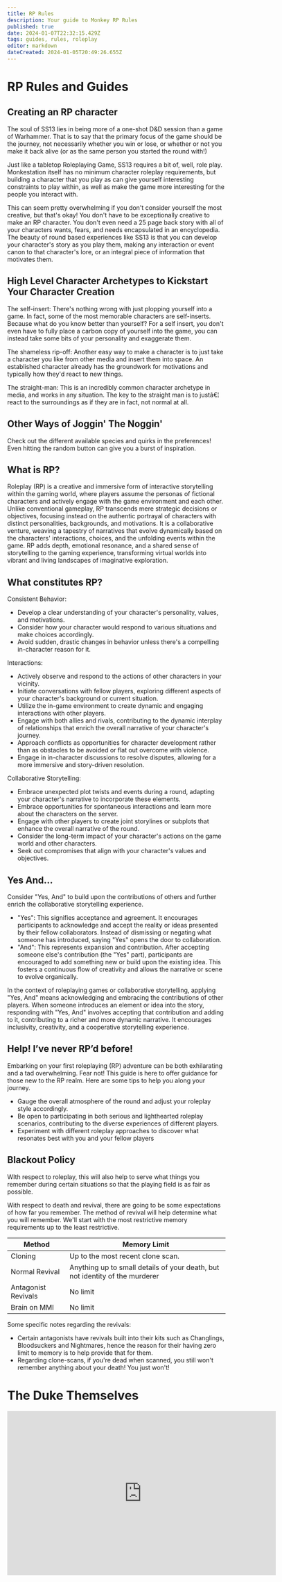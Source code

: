 ```yaml
---
title: RP Rules
description: Your guide to Monkey RP Rules
published: true
date: 2024-01-07T22:32:15.429Z
tags: guides, rules, roleplay
editor: markdown
dateCreated: 2024-01-05T20:49:26.655Z
---
```


# RP Rules and Guides

## Creating an RP character

The soul of SS13 lies in being more of a one-shot D&D session than a game of Warhammer. That is to say that the primary focus of the game should be the journey, not necessarily whether you win or lose, or whether or not you make it back alive (or as the same person you started the round with!)

Just like a tabletop Roleplaying Game, SS13 requires a bit of, well, role play. Monkestation itself has no minimum character roleplay requirements, but building a character that you play as can give yourself interesting constraints to play within, as well as make the game more interesting for the people you interact with.

This can seem pretty overwhelming if you don't consider yourself the most creative, but that's okay! You don't have to be exceptionally creative to make an RP character. You don't even need a 25 page back story with all of your characters wants, fears, and needs encapsulated in an encyclopedia. The beauty of round based experiences like SS13 is that you can develop your character's story as you play them, making any interaction or event canon to that character's lore, or an integral piece of information that motivates them.



## High Level Character Archetypes to Kickstart Your Character Creation

The self-insert: There's nothing wrong with just plopping yourself into a game. In fact, some of the most memorable characters are self-inserts. Because what do you know better than yourself? For a self insert, you don't even have to fully place a carbon copy of yourself into the game, you can instead take some bits of your personality and exaggerate them.

The shameless rip-off: Another easy way to make a character is to just take a character you like from other media and insert them into space. An established character already has the groundwork for motivations and typically how they'd react to new things.

The straight-man: This is an incredibly common character archetype in media, and works in any situation. The key to the straight man is to justâ€¦ react to the surroundings as if they are in fact, not normal at all.


## Other Ways of Joggin' The Noggin'

Check out the different available species and quirks in the preferences! Even hitting the random button can give you a burst of inspiration.

## What is RP?

Roleplay (RP) is a creative and immersive form of interactive storytelling within the gaming world, where players assume the personas of fictional characters and actively engage with the game environment and each other. Unlike conventional gameplay, RP transcends mere strategic decisions or objectives, focusing instead on the authentic portrayal of characters with distinct personalities, backgrounds, and motivations. It is a collaborative venture, weaving a tapestry of narratives that evolve dynamically based on the characters' interactions, choices, and the unfolding events within the game. RP adds depth, emotional resonance, and a shared sense of storytelling to the gaming experience, transforming virtual worlds into vibrant and living landscapes of imaginative exploration.

## What constitutes RP?

Consistent Behavior:
- Develop a clear understanding of your character's personality, values, and motivations.
- Consider how your character would respond to various situations and make choices accordingly.
- Avoid sudden, drastic changes in behavior unless there's a compelling in-character reason for it.

Interactions:
- Actively observe and respond to the actions of other characters in your vicinity.
- Initiate conversations with fellow players, exploring different aspects of your character's background or current situation.
- Utilize the in-game environment to create dynamic and engaging interactions with other players.
- Engage with both allies and rivals, contributing to the dynamic interplay of relationships that enrich the overall narrative of your character's journey.
- Approach conflicts as opportunities for character development rather than as obstacles to be avoided or flat out overcome with violence.
- Engage in in-character discussions to resolve disputes, allowing for a more immersive and story-driven resolution.

Collaborative Storytelling:
- Embrace unexpected plot twists and events during a round, adapting your character's narrative to incorporate these elements.
- Embrace opportunities for spontaneous interactions and learn more about the characters on the server.
- Engage with other players to create joint storylines or subplots that enhance the overall narrative of the round.
- Consider the long-term impact of your character's actions on the game world and other characters.
- Seek out compromises that align with your character's values and objectives.

## Yes And...
Consider "Yes, And" to build upon the contributions of others and further enrich the collaborative storytelling experience.

- "Yes": This signifies acceptance and agreement. It encourages participants to acknowledge and accept the reality or ideas presented by their fellow collaborators. Instead of dismissing or negating what someone has introduced, saying "Yes" opens the door to collaboration.
- "And": This represents expansion and contribution. After accepting someone else's contribution (the "Yes" part), participants are encouraged to add something new or build upon the existing idea. This fosters a continuous flow of creativity and allows the narrative or scene to evolve organically.

In the context of roleplaying games or collaborative storytelling, applying "Yes, And" means acknowledging and embracing the contributions of other players. When someone introduces an element or idea into the story, responding with "Yes, And" involves accepting that contribution and adding to it, contributing to a richer and more dynamic narrative. It encourages inclusivity, creativity, and a cooperative storytelling experience.

## Help! I’ve never RP’d before!
Embarking on your first roleplaying (RP) adventure can be both exhilarating and a tad overwhelming. Fear not! This guide is here to offer guidance for those new to the RP realm. Here are some tips to help you along your journey.

- Gauge the overall atmosphere of the round and adjust your roleplay style accordingly.
- Be open to participating in both serious and lighthearted roleplay scenarios, contributing to the diverse experiences of different players.
- Experiment with different roleplay approaches to discover what resonates best with you and your fellow players

## Blackout Policy

WIth respect to roleplay, this will also help to serve what things you remember during certain situations so that the playing field is as fair as possible.

With respect to death and revival, there are going to be some expectations of how far you remember. The method of revival will help determine what you will remember. We'll start with the most restrictive memory requirements up to the least restrictive.

| Method | Memory Limit |
|---|---|
| Cloning | Up to the most recent clone scan. |
| Normal Revival | Anything up to small details of your death, but not identity of the murderer |
| Antagonist Revivals | No limit |
| Brain on MMI | No limit |

Some specific notes regarding the revivals:

- Certain antagonists have revivals built into their kits such as Changlings, Bloodsuckers and Nightmares, hence the reason for their having zero limit to memory is to help provide that for them.
- Regarding clone-scans, if you're dead when scanned, you still won't remember anything about your death! You just won't!

# The Duke Themselves
<iframe src="https://player.twitch.tv/?channel=thedukeofook&parent=wiki.monkestation.com" frameborder="0" allowfullscreen="true" scrolling="no" height="378" width="620"></iframe>
